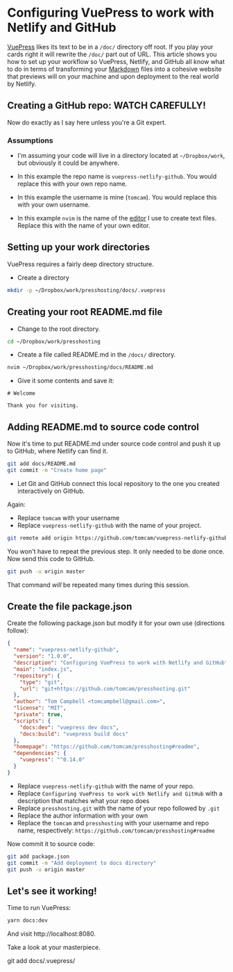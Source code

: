 # Configuring VuePress to work with Netlify and GitHub

[VuePress](https://v1.vuepress.vuejs.org/) likes its
text to be in a `/doc/` directory off root. If you 
play your cards right it will rewrite the `/doc/` part
out of URL. This article shows you how to set up
your workflow so VuePress, Netlify, and GitHub all
know what to do in terms of transforming your 
[Markdown](https://github.github.com/gfm/)
files into a cohesive website that previews will on your
machine and upon deployment to the real world by Netlify.

## Creating a GitHub repo: WATCH CAREFULLY!

Now do exactly as I say here unless you're a 
Git expert.

### Assumptions

* I'm assuming your code will live in a directory 
located at `~/Dropbox/work`, but obviously 
it could be anywhere.


* In this example the repo name is `vuepress-netlify-github`.
You would replace this with your own repo name.

* In this example the username is mine (`tomcam`). You would
replace this with your own username.

* In this example `nvim` is the name of the [editor](https://neovim.io/)
I use to create text files. Replace this with the name
of your own editor.

## Setting up your work directories

VuePress requires a fairly deep directory structure.

* Create a directory
```sh
mkdir -p ~/Dropbox/work/presshosting/docs/.vuepress
```

## Creating your root README.md file

* Change to the root directory.

```sh
cd ~/Dropbox/work/presshosting
```

* Create a file called README.md in the `/docs/` directory.

```sh
nvim ~/Dropbox/work/presshosting/docs/README.md
```

* Give it some contents and save it:

```
# Welcome

Thank you for visiting.
```

## Adding README.md to source code control

Now it's time to put README.md under source code
control and push it up to GitHub, where Netlify
can find it.

```sh
git add docs/README.md
git commit -m "Create home page"
```
* Let Git and GitHub connect this local repository to
the one you created interactively on GitHub.

Again:

* Replace `tomcam` with your username
* Replace `vuepress-netlify-github` with the name of your project.

```sh
git remote add origin https://github.com/tomcam/vuepress-netlify-github.git

```

You won't have to repeat the previous step.
It only needed to be done once. Now send this code
to GitHub.

```sh
git push -u origin master
```

That command *will* be repeated many times during this session.

## Create the file package.json

Create the following package.json but modify it for your
own use (directions follow):

```json
{
  "name": "vuepress-netlify-github",
  "version": "1.0.0",
  "description": "Configuring VuePress to work with Netlify and GitHub",
  "main": "index.js",
  "repository": {
    "type": "git",
    "url": "git+https://github.com/tomcam/presshosting.git"
  },
  "author": "Tom Campbell <tomcampbell@gmail.com>",
  "license": "MIT",
  "private": true,
  "scripts": {                                                                  
    "docs:dev": "vuepress dev docs",
    "docs:build": "vuepress build docs"
  },
  "homepage": "https://github.com/tomcam/presshosting#readme",
  "dependencies": {
    "vuepress": "^0.14.0"
  }
}
```

* Replace `vuepress-netlify-github` with the name of your repo.
* Replace `Configuring VuePress to work with Netlify and GitHub` with
a description that matches what your repo does
* Replace `presshosting.git` with the name of your repo followed by `.git`
* Replace the author information with your own
* Replace the `tomcam` and `presshosting` with your
username and repo name, respectively: `https://github.com/tomcam/presshosting#readme `

Now commit it to source code:

```sh
git add package.json
git commit -m "Add deployment to docs directory"
git push -u origin master
```

## Let's see it working!

Time to run VuePress:

```sh
yarn docs:dev
```

And visit http://localhost:8080.


Take a look at your masterpiece.


git add docs/.vuepress/




